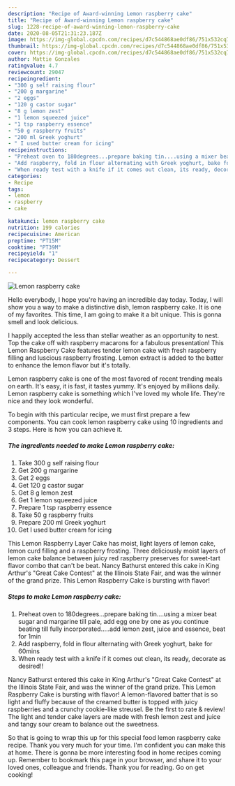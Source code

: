 ```yaml
---
description: "Recipe of Award-winning Lemon raspberry cake"
title: "Recipe of Award-winning Lemon raspberry cake"
slug: 1228-recipe-of-award-winning-lemon-raspberry-cake
date: 2020-08-05T21:31:23.187Z
image: https://img-global.cpcdn.com/recipes/d7c544868ae0df86/751x532cq70/lemon-raspberry-cake-recipe-main-photo.jpg
thumbnail: https://img-global.cpcdn.com/recipes/d7c544868ae0df86/751x532cq70/lemon-raspberry-cake-recipe-main-photo.jpg
cover: https://img-global.cpcdn.com/recipes/d7c544868ae0df86/751x532cq70/lemon-raspberry-cake-recipe-main-photo.jpg
author: Mattie Gonzales
ratingvalue: 4.7
reviewcount: 29047
recipeingredient:
- "300 g self raising flour"
- "200 g margarine"
- "2 eggs"
- "120 g castor sugar"
- "8 g lemon zest"
- "1 lemon squeezed juice"
- "1 tsp raspberry essence"
- "50 g raspberry fruits"
- "200 ml Greek yoghurt"
- " I used butter cream for icing"
recipeinstructions:
- "Preheat oven to 180degrees...prepare baking tin....using a mixer beat sugar and margarine till pale, add egg one by one as you continue beating till fully incorporated.....add lemon zest, juice and essence, beat for 1min"
- "Add raspberry, fold in flour alternating with Greek yoghurt, bake for 60mins"
- "When ready test with a knife if it comes out clean, its ready, decorate as desired!!"
categories:
- Recipe
tags:
- lemon
- raspberry
- cake

katakunci: lemon raspberry cake 
nutrition: 199 calories
recipecuisine: American
preptime: "PT15M"
cooktime: "PT39M"
recipeyield: "1"
recipecategory: Dessert

---
```



![Lemon raspberry cake](https://img-global.cpcdn.com/recipes/d7c544868ae0df86/751x532cq70/lemon-raspberry-cake-recipe-main-photo.jpg)

Hello everybody, I hope you're having an incredible day today. Today, I will show you a way to make a distinctive dish, lemon raspberry cake. It is one of my favorites. This time, I am going to make it a bit unique. This is gonna smell and look delicious.

I happily accepted the less than stellar weather as an opportunity to nest. Top the cake off with raspberry macarons for a fabulous presentation! This Lemon Raspberry Cake features tender lemon cake with fresh raspberry filling and luscious raspberry frosting. Lemon extract is added to the batter to enhance the lemon flavor but it&#39;s totally.

Lemon raspberry cake is one of the most favored of recent trending meals on earth. It's easy, it is fast, it tastes yummy. It's enjoyed by millions daily. Lemon raspberry cake is something which I've loved my whole life. They're nice and they look wonderful.


To begin with this particular recipe, we must first prepare a few components. You can cook lemon raspberry cake using 10 ingredients and 3 steps. Here is how you can achieve it.

<!--inarticleads1-->

##### The ingredients needed to make Lemon raspberry cake:

1. Take 300 g self raising flour
1. Get 200 g margarine
1. Get 2 eggs
1. Get 120 g castor sugar
1. Get 8 g lemon zest
1. Get 1 lemon squeezed juice
1. Prepare 1 tsp raspberry essence
1. Take 50 g raspberry fruits
1. Prepare 200 ml Greek yoghurt
1. Get  I used butter cream for icing


This Lemon Raspberry Layer Cake has moist, light layers of lemon cake, lemon curd filling and a raspberry frosting. Three deliciously moist layers of lemon cake balance between juicy red raspberry preserves for sweet-tart flavor combo that can&#39;t be beat. Nancy Bathurst entered this cake in King Arthur&#39;s &#34;Great Cake Contest&#34; at the Illinois State Fair, and was the winner of the grand prize. This Lemon Raspberry Cake is bursting with flavor! 

<!--inarticleads2-->

##### Steps to make Lemon raspberry cake:

1. Preheat oven to 180degrees...prepare baking tin....using a mixer beat sugar and margarine till pale, add egg one by one as you continue beating till fully incorporated.....add lemon zest, juice and essence, beat for 1min
1. Add raspberry, fold in flour alternating with Greek yoghurt, bake for 60mins
1. When ready test with a knife if it comes out clean, its ready, decorate as desired!!


Nancy Bathurst entered this cake in King Arthur&#39;s &#34;Great Cake Contest&#34; at the Illinois State Fair, and was the winner of the grand prize. This Lemon Raspberry Cake is bursting with flavor! A lemon-flavored batter that is so light and fluffy because of the creamed butter is topped with juicy raspberries and a crunchy cookie-like streusel. Be the first to rate &amp; review! The light and tender cake layers are made with fresh lemon zest and juice and tangy sour cream to balance out the sweetness. 

So that is going to wrap this up for this special food lemon raspberry cake recipe. Thank you very much for your time. I'm confident you can make this at home. There is gonna be more interesting food in home recipes coming up. Remember to bookmark this page in your browser, and share it to your loved ones, colleague and friends. Thank you for reading. Go on get cooking!
